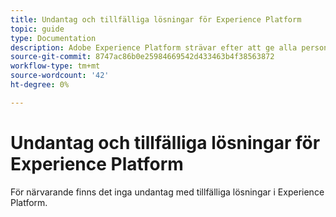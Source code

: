```yaml
---
title: Undantag och tillfälliga lösningar för Experience Platform
topic: guide
type: Documentation
description: Adobe Experience Platform strävar efter att ge alla personer tillgång till alla funktioner.
source-git-commit: 8747ac86b0e25984669542d433463b4f38563872
workflow-type: tm+mt
source-wordcount: '42'
ht-degree: 0%

---
```



# Undantag och tillfälliga lösningar för Experience Platform

För närvarande finns det inga undantag med tillfälliga lösningar i Experience Platform.